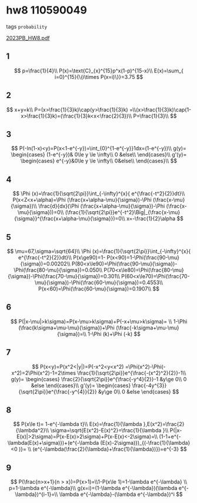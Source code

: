 # hw8 110590049
tags `probability`

[2023PB\_HW8.pdf](../../assets/pdf/2023PB_HW8.pdf)

## 1

$$
p=\frac{1}{4}\\ P(x)=\text{C}_{x}^{15}p^x(1-p)^{15-x}\\ E(x)=\sum_{ i=0}^{15}{\{i\times P(x=i)\}}=3.75
$$

## 2

$$
x+y=k\\ P=(x>\frac{1}{3}k)\cap(y>\frac{1}{3}k) =\\(x>\frac{1}{3}k)\cap(1-x>\frac{1}{3}k)=(\frac{1}{3}k<x<\frac{2}{3})\\ P=\frac{1}{3}\\
$$

## 3

$$
P(-ln(1-x)<y)=P(x<1-e^{-y})=\int_{0}^{1-e^{-y}}1dx=(1-e^{-y})\\ g(y)= \begin{cases} (1-e^{-y})& 0\le y \le \infty\\ 0 &else\\ \end{cases}\\ g'(y)= \begin{cases} e^{-y}&0\le y \le \infty\\ 0&else\\ \end{cases}\\
$$

## 4

$$
\Phi (x)=\frac{1}{\sqrt{2\pi}}\int_{-\infty}^{x}{ e^{\frac{-t^2}{2}}dt}\\ P(x<Z<x+\alpha)=\Phi (\frac{x+\alpha-\mu}{\sigma})-\Phi (\frac{x-\mu}{\sigma})\\ \frac{d}{dx}(\Phi (\frac{x+\alpha-\mu}{\sigma})-\Phi (\frac{x-\mu}{\sigma}))=0\\ (\frac{1}{\sqrt{2\pi}}e^{-t^2}\Big|_{\frac{x-\mu}{\sigma}}^{\frac{x+\alpha-\mu}{\sigma}})=0\\ x=-\frac{1}{2}\alpha
$$

## 5

$$
\mu=67,\sigma=\sqrt{64}\\ \Phi (x)=\frac{1}{\sqrt{2\pi}}\int_{-\infty}^{x}{ e^{\frac{-t^2}{2}}dt}\\ P(x\ge90)=1- P(x<90)=1-\Phi(\frac{90-\mu}{\sigma})=0.00202\\ P(80<x\le90)=\Phi(\frac{90-\mu}{\sigma})-\Phi(\frac{80-\mu}{\sigma})=0.050\\ P(70<x\le80)=\Phi(\frac{80-\mu}{\sigma})-\Phi(\frac{70-\mu}{\sigma})=0.301\\ P(60<x\le70)=\Phi(\frac{70-\mu}{\sigma})-\Phi(\frac{60-\mu}{\sigma})=0.4553\\ P(x<60)=\Phi(\frac{60-\mu}{\sigma})=0.1907\\
$$

## 6

$$
P(|x-\mu|>k\sigma)=P(x-\mu>k\sigma)+P(-x+\mu>k\sigma)= \\ 1-\Phi (\frac{k\sigma+\mu-\mu}{\sigma})+\Phi (\frac{-k\sigma+\mu-\mu}{\sigma})=\\ 1-\Phi (k)+\Phi (-k)
$$

## 7

$$
P(x<y)=P(x^2<|y|)=P(-x^2<y<x^2) =\Phi(x^2)-\Phi(-x^2)=2\Phi(x^2)-1=2\times \frac{1}{\sqrt{2\pi}}e^{\frac{-(x^2)^2}{2}}-1\\ g(y)= \begin{cases} \frac{2}{\sqrt{2\pi}}e^{\frac{-y^4}{2}}-1 &y\ge 0\\ 0 &else \end{cases}\\ g'(y)= \begin{cases} \frac{-4y^{3}}{\sqrt{2\pi}}e^{\frac{-y^{4}}{2}} &y\ge 0\\ 0 &else \end{cases}
$$

## 8

$$
P(x\le t)= 1-e^{-\lambda t}\\ E(x)=\frac{1}{\lambda },E(x^2)=\frac{2}{\lambda^2}\\ \sigma=\sqrt{E(x^2)-E(x)^2}=\frac{1}{\lambda }\\ P(|x-E(x)|>2\sigma)=P(x-E(x)>2\sigma)+P(x-E(x)<-2\sigma)=\\ (1-1+e^{-\lambda(E(x)+\sigma)})+(e^{-\lambda (E(x)-2\sigma)})_{(-\frac{1}{\lambda}<0 )}= \\ (e^{-\lambda(\frac{2}{\lambda}+\frac{1}{\lambda})})=e^{-3}
$$

## 9

$$
P(\frac{n>x+1}{n > x})=P(x>1)=\\1-P(x\le 1)=1-\lambda e^{-\lambda} \\ p=1-\lambda e^{-\lambda}\\ g(x=i)=(1-\lambda e^{-\lambda})(\lambda e^{-\lambda})^{i-1}=\\ \lambda e^{-\lambda}-(\lambda e^{-\lambda})^i
$$
